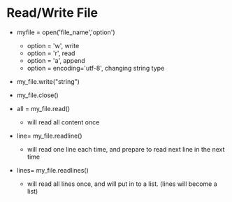 # Read/Write File
- myfile = open('file_name','option')
	- option = 'w',  write 
	- option = 'r',  read  
	- option = 'a',  append
	- option = encoding='utf-8',  changing string type
  
- my_file.write("string")
- my_file.close()
- all = my_file.read()
	- will read all content once 
- line= my_file.readline()
	- will read one line each time, and prepare to read next line in the next time
- lines= my_file.readlines()
	- will read all lines once, and will put in to a list. (lines will become a list) 

